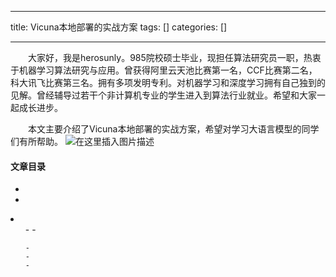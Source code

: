 
--- 
title:  Vicuna本地部署的实战方案 
tags: []
categories: [] 

---
  大家好，我是herosunly。985院校硕士毕业，现担任算法研究员一职，热衷于机器学习算法研究与应用。曾获得阿里云天池比赛第一名，CCF比赛第二名，科大讯飞比赛第三名。拥有多项发明专利。对机器学习和深度学习拥有自己独到的见解。曾经辅导过若干个非计算机专业的学生进入到算法行业就业。希望和大家一起成长进步。

  本文主要介绍了Vicuna本地部署的实战方案，希望对学习大语言模型的同学们有所帮助。 <img src="https://img-blog.csdnimg.cn/d940faa766dd4e11ae8354555f31eb2d.png#pic_center" alt="在这里插入图片描述">



#### 文章目录

  - 
  - 
  <li>
   <ul>
    - 
    - 
   
    - 
    - 
    - 
   